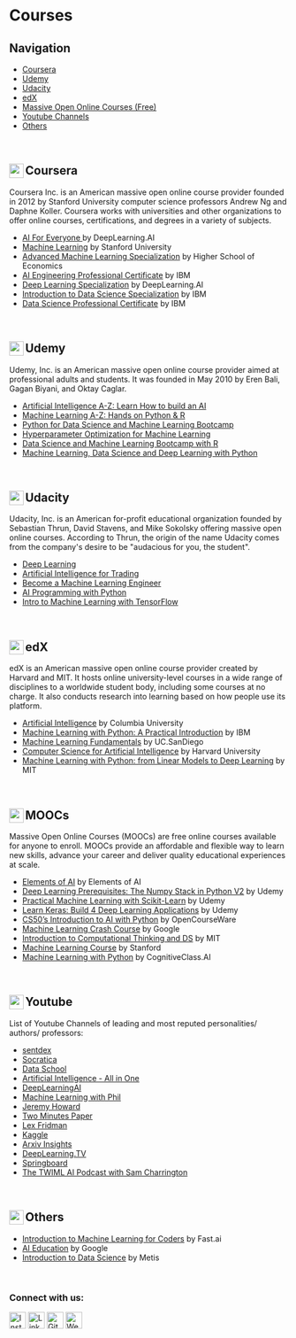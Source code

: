 # Courses

## Navigation

*   [Coursera](#coursera)
*   [Udemy](#udemy)
*   [Udacity](#udacity)
*   [edX](#edx)
*   [Massive Open Online Courses (Free)](#moocs)
*   [Youtube Channels](#youtube)
*   [Others](#others)

<br>

## Coursera <img align="left" alt="python" width="26px" src="https://simpleicons.org/icons/coursera.svg" />
Coursera Inc. is an American massive open online course provider founded in 2012 by Stanford University computer science professors Andrew Ng and Daphne Koller. Coursera works with universities and other organizations to offer online courses, certifications, and degrees in a variety of subjects.

*  [AI For Everyone ](https://www.coursera.org/learn/ai-for-everyone) by DeepLearning.AI
*  [Machine Learning](https://www.coursera.org/learn/machine-learning) by Stanford University
*  [Advanced Machine Learning Specialization](https://www.coursera.org/specializations/aml#about) by Higher School of Economics
*  [AI Engineering Professional Certificate](https://www.coursera.org/professional-certificates/ai-engineer) by IBM
*  [Deep Learning Specialization](https://www.coursera.org/specializations/deep-learning) by DeepLearning.AI
*  [Introduction to Data Science Specialization](https://www.coursera.org/specializations/introduction-data-science) by IBM
*  [Data Science Professional Certificate](https://www.coursera.org/professional-certificates/ibm-data-science) by IBM


<br>

## Udemy <img align="left" alt="python" width="26px" src="https://simpleicons.org/icons/udemy.svg" />
Udemy, Inc. is an American massive open online course provider aimed at professional adults and students. It was founded in May 2010 by Eren Bali, Gagan Biyani, and Oktay Caglar.

*  [Artificial Intelligence A-Z: Learn How to build an AI](https://www.udemy.com/share/101Wpy2@FEdgVEtgcFINekdGBnN3fT5t/) 
*  [Machine Learning A-Z: Hands on Python & R ](https://www.udemy.com/share/101Wci2@FEdKV2JKTVYHckJGA3JNfhRuY1Q=/) 
*  [Python for Data Science and Machine Learning Bootcamp](https://www.udemy.com/share/101WaU2@FG1gV0tdSVwPd0JDAmJOfhQ=/) 
*  [Hyperparameter Optimization for Machine Learning](https://www.udemy.com/share/104vP02@PW5jV0tdSVwPd0JDAktnfg==/) 
*  [Data Science and Machine Learning Bootcamp with R](https://www.udemy.com/share/1013iK2@FG1KVEtjTVYHckJGA3JOfT5HSldh/) 
*  [Machine Learning, Data Science and Deep Learning with Python](https://www.udemy.com/share/101W9O2@FEdKfVxZQ1QKd0dCEkhn/)


<br>

## Udacity <img align="left" alt="python" width="26px" src="https://simpleicons.org/icons/udacity.svg" />
Udacity, Inc. is an American for-profit educational organization founded by Sebastian Thrun, David Stavens, and Mike Sokolsky offering massive open online courses. According to Thrun, the origin of the name Udacity comes from the company's desire to be "audacious for you, the student".

*  [Deep Learning](https://www.udacity.com/course/deep-learning-nanodegree--nd101) 
*  [Artificial Intelligence for Trading](https://www.udacity.com/course/ai-for-trading--nd880) 
*  [Become a Machine Learning Engineer](https://www.udacity.com/course/machine-learning-engineer-nanodegree--nd009t) 
*  [AI Programming with Python](https://www.udacity.com/course/ai-programming-python-nanodegree--nd089) 
*  [Intro to Machine Learning with TensorFlow](https://www.udacity.com/course/intro-to-machine-learning-with-tensorflow-nanodegree--nd230) 

<br>

## edX <img align="left" alt="python" width="26px" src="https://simpleicons.org/icons/edx.svg" />
edX is an American massive open online course provider created by Harvard and MIT. It hosts online university-level courses in a wide range of disciplines to a worldwide student body, including some courses at no charge. It also conducts research into learning based on how people use its platform.

*  [Artificial Intelligence](https://www.edx.org/course/artificial-intelligence-ai) by Columbia University 
*  [Machine Learning with Python: A Practical Introduction](https://www.edx.org/course/machine-learning-with-python-a-practical-introduct) by IBM
*  [Machine Learning Fundamentals](https://www.edx.org/course/machine-learning-fundamentals-2) by UC.SanDiego
*  [Computer Science for Artificial Intelligence](https://www.edx.org/professional-certificate/harvardx-computer-science-for-artifical-intelligence) by Harvard University
*  [Machine Learning with Python: from Linear Models to Deep Learning](https://www.edx.org/course/machine-learning-with-python-from-linear-models-to) by MIT

<br>


## MOOCs <img align="left" alt="python" width="26px" src="https://simpleicons.org/icons/opensourceinitiative.svg" />
Massive Open Online Courses (MOOCs) are free online courses available for anyone to enroll. MOOCs provide an affordable and flexible way to learn new skills, advance your career and deliver quality educational experiences at scale.

*  [Elements of AI](https://www.elementsofai.com/) by Elements of AI
*  [Deep Learning Prerequisites: The Numpy Stack in Python V2](https://www.udemy.com/course/numpy-python/) by Udemy
*  [Practical Machine Learning with Scikit-Learn](https://www.udemy.com/course/machine-learning-one-hour/) by Udemy
*  [Learn Keras: Build 4 Deep Learning Applications](https://www.udemy.com/course/learnkeras/) by Udemy
*  [CS50’s Introduction to AI with Python](https://cs50.harvard.edu/ai/2020/) by OpenCourseWare
*  [Machine Learning Crash Course](https://developers.google.com/machine-learning/crash-course) by Google
*  [Introduction to Computational Thinking and DS](https://ocw.mit.edu/courses/electrical-engineering-and-computer-science/6-0002-introduction-to-computational-thinking-and-data-science-fall-2016/) by MIT
*  [Machine Learning Course](https://www.coursera.org/learn/machine-learning) by Stanford
*  [Machine Learning with Python](https://cognitiveclass.ai/courses/machine-learning-with-python/) by CognitiveClass.AI


<br>

## Youtube <img align="left" alt="python" width="26px" src="https://simpleicons.org/icons/youtube.svg" />
List of Youtube Channels of leading and most reputed personalities/ authors/ professors:
*  [sentdex](https://www.youtube.com/channel/UCfzlCWGWYyIQ0aLC5w48gBQ) 
*  [Socratica](https://www.youtube.com/user/SocraticaStudios) 
*  [Data School](https://www.youtube.com/user/dataschool) 
*  [Artificial Intelligence - All in One](https://www.youtube.com/channel/UC5zx8Owijmv-bbhAK6Z9apg) 
*  [DeepLearningAI](https://www.youtube.com/channel/UCcIXc5mJsHVYTZR1maL5l9w) 
*  [Machine Learning with Phil](https://www.youtube.com/channel/UC58v9cLitc8VaCjrcKyAbrw) 
*  [Jeremy Howard](https://www.youtube.com/user/howardjeremyp) 
*  [Two Minutes Paper](https://www.youtube.com/user/keeroyz) 
*  [Lex Fridman](https://www.youtube.com/user/lexfridman) 
*  [Kaggle](https://www.youtube.com/user/kaggledotcom) 
*  [Arxiv Insights](https://www.youtube.com/channel/UCNIkB2IeJ-6AmZv7bQ1oBYg) 
*  [DeepLearning.TV](https://www.youtube.com/channel/UC9OeZkIwhzfv-_Cb7fCikLQ) 
*  [Springboard](https://www.youtube.com/channel/UCqd6TofKNjqagInm5Waeu7w) 
*  [The TWIML AI Podcast with Sam Charrington](https://www.youtube.com/channel/UC7kjWIK1H8tfmFlzZO-wHMw) 



<br>

## Others <img align="left" alt="python" width="26px" src="https://simpleicons.org/icons/okta.svg" />

*  [Introduction to Machine Learning for Coders](https://www.fast.ai/2018/09/26/ml-launch/) by Fast.ai
*  [AI Education](https://ai.google/education/) by Google
*  [Introduction to Data Science](https://www.thisismetis.com/courses/introduction-to-data-science) by Metis

<br>



### Connect with us:

<a href="https://www.instagram.com/ai.bitsdxb/" target="_blank"><img src="https://raw.githubusercontent.com/arturssmirnovs/arturssmirnovs/master/ig.png" alt="Instagram" width="30"></a>
<a href="https://www.linkedin.com/company/ai-bits/" target="_blank"><img src="https://raw.githubusercontent.com/arturssmirnovs/arturssmirnovs/master/in.png" alt="LinkedIn" width="30"></a>
<a href="https://github.com/aibits-dxb" target="_blank"><img src="https://raw.githubusercontent.com/arturssmirnovs/arturssmirnovs/master/git.png" alt="GitHub" width="30"></a>
<a href="http://ai-bits.com/" target="_blank"><img src="https://raw.githubusercontent.com/arturssmirnovs/arturssmirnovs/master/www.png" alt="Website" width="30"></a>

